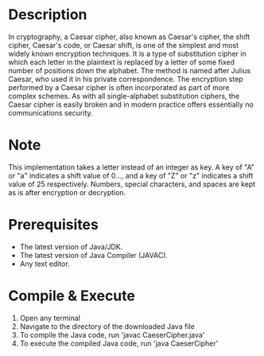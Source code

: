 # Description
In cryptography, a Caesar cipher, also known as Caesar's cipher, the shift cipher, Caesar's code, or Caesar shift, is one of the simplest and most widely known encryption techniques. It is a type of substitution cipher in which each letter in the plaintext is replaced by a letter of some fixed number of positions down the alphabet. The method is named after Julius Caesar, who used it in his private correspondence. The encryption step performed by a Caesar cipher is often incorporated as part of more complex schemes. As with all single-alphabet substitution ciphers, the Caesar cipher is easily broken and in modern practice offers essentially no communications security.

# Note
This implementation takes a letter instead of an integer as key. A key of "A" or "a" indicates a shift value of 0..., and a key of "Z" or "z" indicates a shift value of 25 respectively. Numbers, special characters, and spaces are kept as is after encryption or decryption.

# Prerequisites
- The latest version of Java/JDK.
- The latest version of Java Compiler (JAVAC).
- Any text editor.

# Compile & Execute
1. Open any terminal
2. Navigate to the directory of the downloaded Java file
3. To compile the Java code, run 'javac CaeserCipher.java'
4. To execute the compiled Java code, run 'java CaeserCipher'
